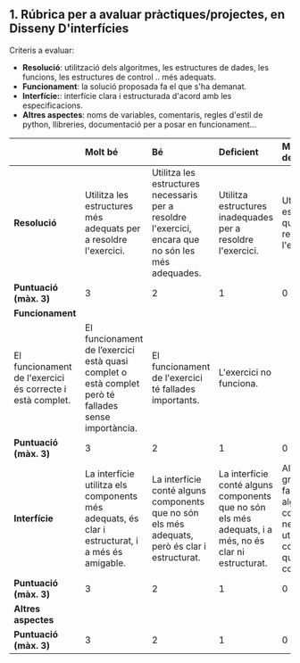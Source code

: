 ## 1. Rúbrica per a avaluar pràctiques/projectes, en Disseny D'interfícies

Criteris a evaluar:

-   **Resolució**: utilització dels algoritmes, les estructures de dades, les funcions, les estructures de control .. més adequats.
-   **Funcionament**: la solució proposada fa el que s'ha demanat.
-   **Interfície:**: interfície clara i estructurada d'acord amb les especificacions.
-   **Altres aspectes**: noms de variables, comentaris, regles d'estil de python, llibreries, documentació per a posar en funcionament...

|                                                           | Molt bé                                                                                             | Bé                                                                                                  | Deficient                                                                                                  | Molt deficient                                                                                       |
| :-------------------------------------------------------- | :-------------------------------------------------------------------------------------------------- | :-------------------------------------------------------------------------------------------------- | :--------------------------------------------------------------------------------------------------------- | :--------------------------------------------------------------------------------------------------- |
| **Resolució**                                             | Utilitza les estructures més adequats per a resoldre l'exercici.                                    | Utilitza les estructures necessaris per a resoldre l'exercici, encara que no són les més adequades. | Utilitza estructures inadequades per a resoldre l'exercici.                                                | Utilitza estructures que no resolen l'exercici.                                                      |
| **Puntuació (màx. 3)**                                    | 3                                                                                                   | 2                                                                                                   | 1                                                                                                          | 0                                                                                                    |
| **Funcionament**                                          |
| El funcionament de l'exercici és correcte i està complet. | El funcionament de l’exercici està quasi complet o està complet però té fallades sense importància. | El funcionament de l'exercici té fallades importants.                                               | L'exercici no funciona.                                                                                    |
| **Puntuació (màx. 3)**                                    | 3                                                                                                   | 2                                                                                                   | 1                                                                                                          | 0                                                                                                    |
| **Interfície**                                            | La interfície utilitza els components més adequats, és clar i estructurat, i a més és amigable.     | La interfície conté alguns components que no són els més adequats, però és clar i estructurat.  | La interfície conté alguns components que no són els més adequats, i a més, no és clar ni estructurat. | Al disseny gràfic li falten alguns components necessaris i utilitza components que no són correctes. |
| **Puntuació (màx. 3)**                                    | 3                                                                                                   | 2                                                                                                   | 1                                                                                                          | 0                                                                                                    |
| **Altres aspectes**                                       |                                                                                                     |                                                                                                     |                                                                                                            |                                                                                                      |
| **Puntuació (màx. 3)**                                    | 3                                                                                                   | 2                                                                                                   | 1                                                                                                          | 0                                                                                                    |
